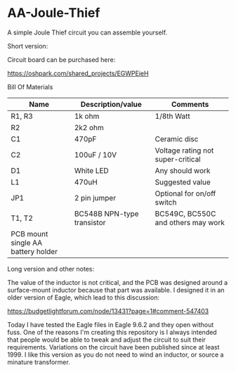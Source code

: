 # AA-Joule-Thief
A simple Joule Thief circuit you can assemble yourself.

Short version:

Circuit board can be purchased here:

https://oshpark.com/shared_projects/EGWPEieH

Bill Of Materials

Name|Description/value|Comments
----|-----------------|--------
R1, R3|1k ohm|1/8th Watt
R2|2k2 ohm||1/8th Watt
C1|470pF|Ceramic disc
C2|100uF / 10V|Voltage rating not super-critical
D1|White LED|Any should work
L1|470uH|Suggested value
JP1|2 pin jumper|Optional for on/off switch
T1, T2|BC548B NPN-type transistor|BC549C, BC550C and others may work
|PCB mount single AA battery holder

Long version and other notes:

The value of the inductor is not critical, and the PCB was designed around a surface-mount inductor because that part was available.
I designed it in an older version of Eagle, which lead to this discussion:

https://budgetlightforum.com/node/13431?page=1#comment-547403

Today I have tested the Eagle files in Eagle 9.6.2 and they open without fuss.
One of the reasons I'm creating this repository is I always intended that people would be able to tweak and adjust the circuit to suit their requirements.
Variations on the circuit have been published since at least 1999. I like this version as you do not need to wind an inductor, or source a minature transformer.
